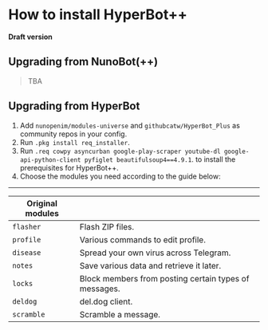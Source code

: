 # How to install HyperBot++
**Draft version**
## Upgrading from NunoBot(++)
> TBA
## Upgrading from HyperBot
1. Add `nunopenim/modules-universe` and `githubcatw/HyperBot_Plus` as community repos in your config.
2. Run `.pkg install req_installer`.
3. Run `.req cowpy asyncurban google-play-scraper youtube-dl google-api-python-client pyfiglet beautifulsoup4==4.9.1`. to install the prerequisites for HyperBot++.
4. Choose the modules you need according to the guide below:
-----
|**Original modules**||
|-----|-----|
|`flasher`|Flash ZIP files.|
|`profile`|Various commands to edit profile.|
|`disease`|Spread your own virus across Telegram.|
|`notes`|Save various data and retrieve it later.|
|`locks`|Block members from posting certain types of messages.|
|`deldog`|del.dog client.|
|`scramble`|Scramble a message.|
